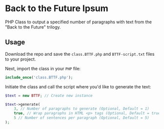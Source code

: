 # Back to the Future Ipsum

PHP Class to output a specified number of paragraphs with text from the "Back to the Future" trilogy.

## Usage

Download the repo and save the `class.BTTF.php` and `BTTF-script.txt` files to your project.

Next, import the class in your `PHP` file:
```php
include_once('class.BTTF.php');
```

Initiate the class and call the script where you'd like to generate the text:
```php
$text = new BTTF; // Create new instance

$text->generate(
    3, // Number of paragraphs to generate (Optional, Default = 1)
    true, // Wrap paragraphs in HTML <p> tags (Optional, Default = true)
    5 // Number of sentences per paragraph (Optional, Default = 5)
);

```